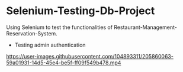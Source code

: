 # Selenium-Testing-Db-Project
Using Selenium to test the functionalities of Restaurant-Management-Reservation-System.

- Testing admin authentication

https://user-images.githubusercontent.com/104893311/205860063-59a01931-14d5-45e4-be5f-ff09f549b478.mp4

